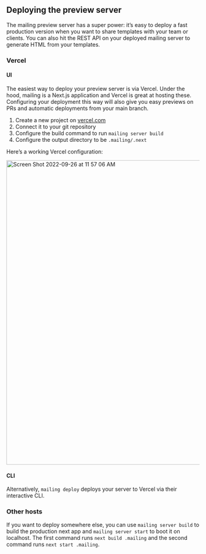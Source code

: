 ## Deploying the preview server

The mailing preview server has a super power: it’s easy to deploy a fast production version when you want to share templates with your team or clients. You can also hit the REST API on your deployed mailing server to generate HTML from your templates.

### Vercel

#### UI

The easiest way to deploy your preview server is via Vercel. Under the hood, mailing is a Next.js application and Vercel is great at hosting these. Configuring your deployment this way will also give you easy previews on PRs and automatic deployments from your main branch.

1. Create a new project on [vercel.com](https://vercel.com/)
2. Connect it to your git repository
3. Configure the build command to run `mailing server build`
4. Configure the output directory to be `.mailing/.next`

Here’s a working Vercel configuration:

<img width="793" alt="Screen Shot 2022-09-26 at 11 57 06 AM" src="https://user-images.githubusercontent.com/282016/192357879-a19ec556-00c3-49b6-883c-6ae55e8eff7f.png">


#### CLI

Alternatively, `mailing deploy` deploys your server to Vercel via their interactive CLI.

### Other hosts

If you want to deploy somewhere else, you can use `mailing server build` to build the production next app and `mailing server start` to boot it on localhost. The first command runs `next build .mailing` and the second command runs `next start .mailing`. 
